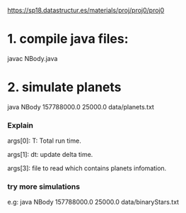 https://sp18.datastructur.es/materials/proj/proj0/proj0

# 1. compile java files:
javac NBody.java

# 2. simulate planets
java NBody 157788000.0 25000.0 data/planets.txt

### Explain
args[0]: T: Total run time. 

args[1]: dt: update delta time. 

args[3]: file to read which contains planets infomation. 

### try more simulations
e.g:
java NBody 157788000.0 25000.0 data/binaryStars.txt
